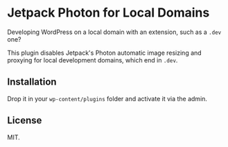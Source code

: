 # Jetpack Photon for Local Domains

Developing WordPress on a local domain with an extension, such as a `.dev` one?

This plugin disables Jetpack's Photon automatic image resizing and proxying for
local development domains, which end in `.dev`.

## Installation

Drop it in your `wp-content/plugins` folder and activate it via the admin.

## License

MIT.
